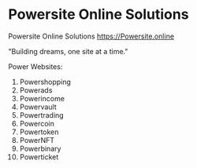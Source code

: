 # Powersite Online Solutions

Powersite Online Solutions 
https://Powersite.online

"Building dreams, one site at a time."

Power Websites:
1. Powershopping
2. Powerads
3. Powerincome
4. Powervault
5. Powertrading
6. Powercoin
7. Powertoken
8. PowerNFT
9. Powerbinary 
10. Powerticket


